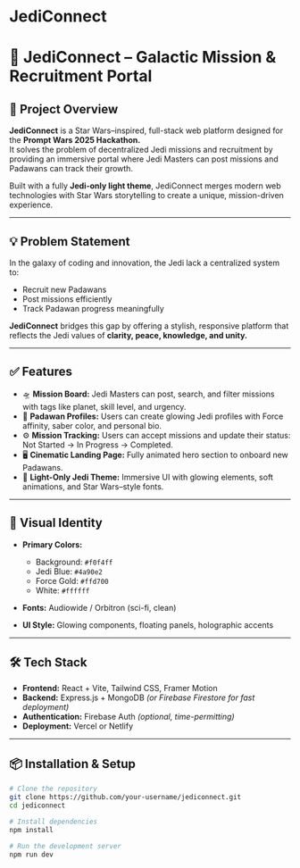 # JediConnect
# 🚀 JediConnect – Galactic Mission & Recruitment Portal

## 🌟 Project Overview
**JediConnect** is a Star Wars–inspired, full-stack web platform designed for the **Prompt Wars 2025 Hackathon.**  
It solves the problem of decentralized Jedi missions and recruitment by providing an immersive portal where Jedi Masters can post missions and Padawans can track their growth.

Built with a fully **Jedi-only light theme**, JediConnect merges modern web technologies with Star Wars storytelling to create a unique, mission-driven experience.

---

## 💡 Problem Statement
In the galaxy of coding and innovation, the Jedi lack a centralized system to:
- Recruit new Padawans
- Post missions efficiently
- Track Padawan progress meaningfully

**JediConnect** bridges this gap by offering a stylish, responsive platform that reflects the Jedi values of **clarity, peace, knowledge, and unity.**

---

## ✅ Features
- 🛸 **Mission Board:** Jedi Masters can post, search, and filter missions with tags like planet, skill level, and urgency.
- 💫 **Padawan Profiles:** Users can create glowing Jedi profiles with Force affinity, saber color, and personal bio.
- ⚙️ **Mission Tracking:** Users can accept missions and update their status: Not Started → In Progress → Completed.
- 🖥️ **Cinematic Landing Page:** Fully animated hero section to onboard new Padawans.
- 🎨 **Light-Only Jedi Theme:** Immersive UI with glowing elements, soft animations, and Star Wars–style fonts.

---

## 🎨 Visual Identity
- **Primary Colors:**  
   - Background: `#f0f4ff`  
   - Jedi Blue: `#4a90e2`  
   - Force Gold: `#ffd700`  
   - White: `#ffffff`

- **Fonts:** Audiowide / Orbitron (sci-fi, clean)  
- **UI Style:** Glowing components, floating panels, holographic accents

---

## 🛠️ Tech Stack
- **Frontend:** React + Vite, Tailwind CSS, Framer Motion
- **Backend:** Express.js + MongoDB _(or Firebase Firestore for fast deployment)_
- **Authentication:** Firebase Auth _(optional, time-permitting)_
- **Deployment:** Vercel or Netlify

---

## 📦 Installation & Setup
```bash
# Clone the repository
git clone https://github.com/your-username/jediconnect.git
cd jediconnect

# Install dependencies
npm install

# Run the development server
npm run dev
